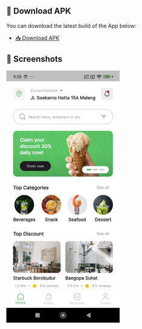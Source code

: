 ## 📱 Download APK

You can download the latest build of the App below:

- [📥 Download APK](https://drive.google.com/file/d/1mYdYJfOtvvPcpagzAYXeevnQUV6LtIel/view?usp=sharing)

## 🎥 Screenshots

<div style="display: flex; flex-wrap: wrap; gap: 10px;">
  <img src="assets/images/home.jpg" alt="Screen" width="300"/>
</div>